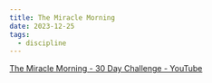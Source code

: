 ```yaml
---
title: The Miracle Morning
date: 2023-12-25
tags:
  - discipline
---
```




[The Miracle Morning - 30 Day Challenge - YouTube](https://www.youtube.com/playlist?list=PLZH8D2dt3wTtVavagx3UF1SBwiitxRStt)

